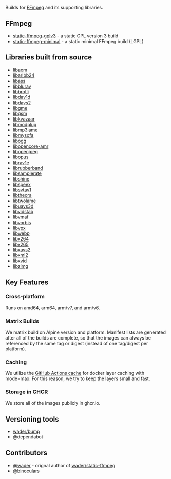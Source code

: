Builds for [FFmpeg](https://ffmpeg.org) and its supporting libraries.

## FFmpeg
- [static-ffmpeg-gplv3](https://github.com/ffbuilds/static-ffmpeg-gplv3) - a static GPL version 3 build
- [static-ffmpeg-minimal](https://github.com/ffbuilds/static-ffmpeg-minimal) - a static minimal FFmpeg build (LGPL)

## Libraries built from source
- [libaom](https://github.com/ffbuilds/static-libaom)
- [libaribb24](https://github.com/ffbuilds/static-libaribb24)
- [libass](https://github.com/ffbuilds/static-libass)
- [libbluray](https://github.com/ffbuilds/static-libbluray)
- [libbrotli](https://github.com/ffbuilds/static-libbrotli)
- [libdav1d](https://github.com/ffbuilds/static-libdav1d)
- [libdavs2](https://github.com/ffbuilds/static-libdavs2)
- [libgme](https://github.com/ffbuilds/static-libgme)
- [libgsm](https://github.com/ffbuilds/static-libgsm)
- [libkvazaar](https://github.com/ffbuilds/static-libkvazaar)
- [libmodplug](https://github.com/ffbuilds/static-libmodplug)
- [libmp3lame](https://github.com/ffbuilds/static-libmp3lame)
- [libmysofa](https://github.com/ffbuilds/static-libmysofa)
- [libogg](https://github.com/ffbuilds/static-libogg)
- [libopencore-amr](https://github.com/ffbuilds/static-libopencore-amr)
- [libopenjpeg](https://github.com/ffbuilds/static-libopenjpeg)
- [libopus](https://github.com/ffbuilds/static-libopus)
- [librav1e](https://github.com/ffbuilds/static-librav1e)
- [librubberband](https://github.com/ffbuilds/static-librubberband)
- [libsamplerate](https://github.com/ffbuilds/static-libsamplerate)
- [libshine](https://github.com/ffbuilds/static-libshine)
- [libspeex](https://github.com/ffbuilds/static-libspeex)
- [libsvtav1](https://github.com/ffbuilds/static-libsvtav1)
- [libtheora](https://github.com/ffbuilds/static-libtheora)
- [libtwolame](https://github.com/ffbuilds/static-libtwolame)
- [libuavs3d](https://github.com/ffbuilds/static-libuavs3d)
- [libvidstab](https://github.com/ffbuilds/static-libvidstab)
- [libvmaf](https://github.com/ffbuilds/static-libvmaf)
- [libvorbis](https://github.com/ffbuilds/static-libvorbis)
- [libvpx](https://github.com/ffbuilds/static-libvpx)
- [libwebp](https://github.com/ffbuilds/static-libwebp)
- [libx264](https://github.com/ffbuilds/static-libx264)
- [libx265](https://github.com/ffbuilds/static-libx265)
- [libxavs2](https://github.com/ffbuilds/static-libxavs2)
- [libxml2](https://github.com/ffbuilds/static-libxml2)
- [libxvid](https://github.com/ffbuilds/static-libxvid)
- [libzimg](https://github.com/ffbuilds/static-libzimg)

## Key Features

### Cross-platform
Runs on amd64, arm64, arm/v7, and arm/v6.

### Matrix Builds
We matrix build on Alpine version and platform. Manifest lists are generated after all of the builds are complete, so that the images can always be referenced by the same tag or digest (instead of one tag/digest per platform).

### Caching
We utilize the [GitHub Actions cache](https://docs.docker.com/build/building/cache/backends/gha/) for docker layer caching with mode=max. For this reason, we try to keep the layers small and fast.

### Storage in GHCR
We store all of the images publicly in ghcr.io.

## Versioning tools
- [wader/bump](https://github.com/wader/bump)
- @dependabot

## Contributors
- [@wader](https://github.com/wader) - orignal author of [wader/static-ffmpeg](https://github.com/wader/static-ffmpeg)
- [@binoculars](https://github.com/binoculars)
